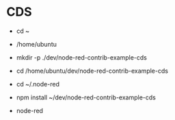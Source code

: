 # CDS
* cd ~
* /home/ubuntu
* mkdir -p ./dev/node-red-contrib-example-cds
* cd /home/ubuntu/dev/node-red-contrib-example-cds

* cd ~/.node-red
* npm install ~/dev/node-red-contrib-example-cds
* node-red
